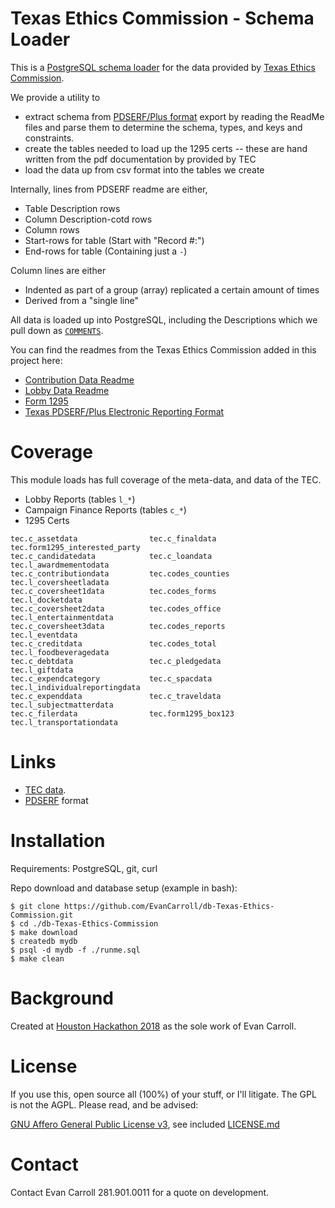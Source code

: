 Texas Ethics Commission - Schema Loader
====

This is a [PostgreSQL schema loader](https://www.postgresql.org/) for the data
provided by [Texas Ethics Commission](https://www.ethics.state.tx.us/).

We provide a utility to

* extract schema from [PDSERF/Plus format](https://dba.stackexchange.com/a/207425/2639) export by reading the ReadMe files and parse them to determine the schema, types, and keys and constraints.
* create the tables needed to load up the 1295 certs -- these are hand written from the pdf documentation by provided by TEC
* load the data up from csv format into the tables we create

Internally, lines from PDSERF readme are either,

 * Table Description rows
 * Column Description-cotd rows
 * Column rows
 * Start-rows for table (Start with "Record #:")
 * End-rows for table   (Containing just a `-`)

Column lines are either

 * Indented as part of a group (array) replicated a certain amount of times
 * Derived from a "single line"

All data is loaded up into PostgreSQL, including the Descriptions which we pull
down as
[`COMMENTS`](https://www.postgresql.org/docs/current/static/sql-comment.html).

You can find the readmes from the Texas Ethics Commission added in this project here:

* [Contribution Data Readme](./data/TEC_CF_CSV/ReadMe.txt)
* [Lobby Data Readme](./data/TEC_LA_CSV/LobbyLAR-ReadMe.txt)
* [Form 1295](./data/tec_docs/1295CertificatesCSVFormat.pdf)
* [Texas PDSERF/Plus
Electronic Reporting Format](./data/tec_docs/TX_ERF13_7.pdf)

Coverage
====

This module loads has full coverage of the meta-data, and data of the TEC.

* Lobby Reports (tables `l_*`)
* Campaign Finance Reports (tables `c_*`)
* 1295 Certs

```
tec.c_assetdata                tec.c_finaldata                tec.form1295_interested_party
tec.c_candidatedata            tec.c_loandata                 tec.l_awardmementodata
tec.c_contributiondata         tec.codes_counties             tec.l_coversheetladata
tec.c_coversheet1data          tec.codes_forms                tec.l_docketdata
tec.c_coversheet2data          tec.codes_office               tec.l_entertainmentdata
tec.c_coversheet3data          tec.codes_reports              tec.l_eventdata
tec.c_creditdata               tec.codes_total                tec.l_foodbeveragedata
tec.c_debtdata                 tec.c_pledgedata               tec.l_giftdata
tec.c_expendcategory           tec.c_spacdata                 tec.l_individualreportingdata
tec.c_expenddata               tec.c_traveldata               tec.l_subjectmatterdata
tec.c_filerdata                tec.form1295_box123            tec.l_transportationdata
```

Links
====

* [TEC data](https://www.ethics.state.tx.us/dfs/search_CF.htm).
* [PDSERF](https://dba.stackexchange.com/a/207425/2639) format

Installation
====

Requirements: PostgreSQL, git, curl

Repo download and database setup (example in bash):
```
$ git clone https://github.com/EvanCarroll/db-Texas-Ethics-Commission.git
$ cd ./db-Texas-Ethics-Commission
$ make download
$ createdb mydb
$ psql -d mydb -f ./runme.sql
$ make clean
```

Background
====

Created at [Houston Hackathon 2018](http://houstonhackathon.com/) as the sole
work of Evan Carroll.

License
====

If you use this, open source all (100%) of your stuff, or I'll litigate.
The GPL is not the AGPL. Please read, and be advised:

[GNU Affero General Public License
v3](https://www.gnu.org/licenses/agpl-3.0.html), see included
[LICENSE.md](./LICENSE.md)

Contact
====

Contact Evan Carroll 281.901.0011 for a quote on development.
